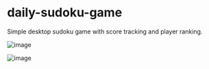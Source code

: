 # daily-sudoku-game
Simple desktop sudoku game with score tracking and player ranking.

![image](https://github.com/Milan-Kovacevic/daily-sudoku-game/assets/93384395/65e8cf47-a220-4223-a823-b04445a9ef80)

![image](https://github.com/Milan-Kovacevic/daily-sudoku-game/assets/93384395/ae4a683b-cd5a-425f-8f07-4b22ba934de7)




